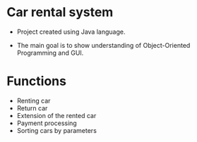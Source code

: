 # Car rental system

* Project created using Java language.

* The main goal is to show understanding of Object-Oriented Programming and GUI.

# Functions
* Renting car
* Return car
* Extension of the rented car
* Payment processing
* Sorting cars by parameters
